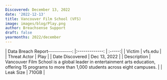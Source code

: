 ```yaml
---
Discovered: December 13, 2022
date: '2022-12-13'
title: Vancouver Film School (VFS)
image: images/blog/Play.png
author: Breachsense Support
draft: false
yearmonths: 2022/december
---
```


| Data Breach Report------------:     |:-------------:    | :-----:|
| Victim      | vfs.edu      | 
| Threat Actor      | Play      | 
| Date Discovered      | Dec 13, 2022      | 
| Description      | Vancouver Film School is a global leader in entertainment arts education, offering 15 programs to more than 1,000 students across eight campuses.      | 
| Leak Size      | 710GB      | 

